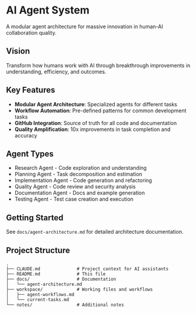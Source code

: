 # AI Agent System

A modular agent architecture for massive innovation in human-AI collaboration quality.

## Vision
Transform how humans work with AI through breakthrough improvements in understanding, efficiency, and outcomes.

## Key Features
- **Modular Agent Architecture**: Specialized agents for different tasks
- **Workflow Automation**: Pre-defined patterns for common development tasks
- **GitHub Integration**: Source of truth for all code and documentation
- **Quality Amplification**: 10x improvements in task completion and accuracy

## Agent Types
- Research Agent - Code exploration and understanding
- Planning Agent - Task decomposition and estimation
- Implementation Agent - Code generation and refactoring
- Quality Agent - Code review and security analysis
- Documentation Agent - Docs and example generation
- Testing Agent - Test case creation and execution

## Getting Started
See `docs/agent-architecture.md` for detailed architecture documentation.

## Project Structure
```
.
├── CLAUDE.md              # Project context for AI assistants
├── README.md              # This file
├── docs/                  # Documentation
│   └── agent-architecture.md
├── workspace/             # Working files and workflows
│   ├── agent-workflows.md
│   └── current-tasks.md
└── notes/                 # Additional notes
```